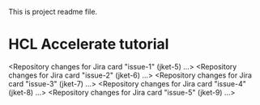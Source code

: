 This is project readme file.
# HCL Accelerate tutorial
<Repository changes for Jira card "issue-1" (jket-5) ...>
<Repository changes for Jira card "issue-2" (jket-6) ...>
<Repository changes for Jira card "issue-3" (jket-7) ...>
<Repository changes for Jira card "issue-4" (jket-8) ...>
<Repository changes for Jira card "issue-5" (jket-9) ...>
